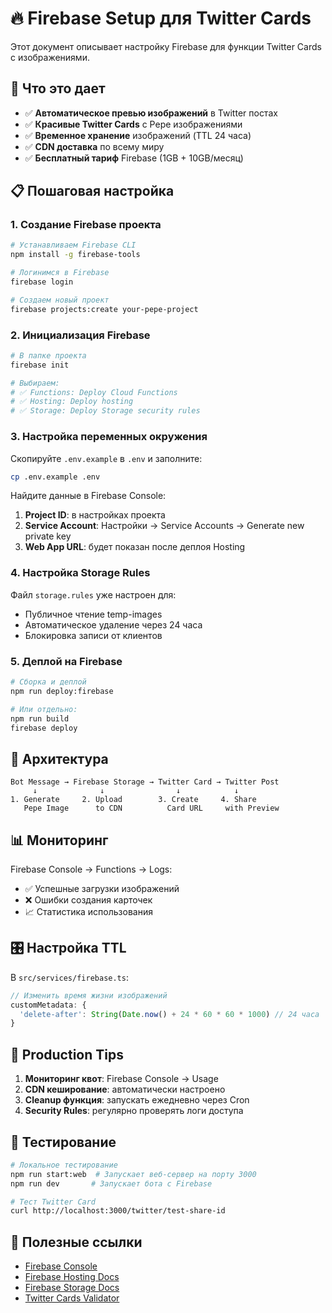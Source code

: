 # 🔥 Firebase Setup для Twitter Cards

Этот документ описывает настройку Firebase для функции Twitter Cards с изображениями.

## 🎯 Что это дает

- ✅ **Автоматическое превью изображений** в Twitter постах
- ✅ **Красивые Twitter Cards** с Pepe изображениями  
- ✅ **Временное хранение** изображений (TTL 24 часа)
- ✅ **CDN доставка** по всему миру
- ✅ **Бесплатный тариф** Firebase (1GB + 10GB/месяц)

## 📋 Пошаговая настройка

### 1. Создание Firebase проекта

```bash
# Устанавливаем Firebase CLI
npm install -g firebase-tools

# Логинимся в Firebase
firebase login

# Создаем новый проект
firebase projects:create your-pepe-project
```

### 2. Инициализация Firebase

```bash
# В папке проекта
firebase init

# Выбираем:
# ✅ Functions: Deploy Cloud Functions
# ✅ Hosting: Deploy hosting
# ✅ Storage: Deploy Storage security rules
```

### 3. Настройка переменных окружения

Скопируйте `.env.example` в `.env` и заполните:

```bash
cp .env.example .env
```

Найдите данные в Firebase Console:
1. **Project ID**: в настройках проекта
2. **Service Account**: Настройки → Service Accounts → Generate new private key
3. **Web App URL**: будет показан после деплоя Hosting

### 4. Настройка Storage Rules

Файл `storage.rules` уже настроен для:
- Публичное чтение temp-images
- Автоматическое удаление через 24 часа
- Блокировка записи от клиентов

### 5. Деплой на Firebase

```bash
# Сборка и деплой
npm run deploy:firebase

# Или отдельно:
npm run build
firebase deploy
```

## 🔧 Архитектура

```
Bot Message → Firebase Storage → Twitter Card → Twitter Post
     ↓              ↓                ↓            ↓
1. Generate     2. Upload        3. Create     4. Share
   Pepe Image      to CDN          Card URL     with Preview
```

## 📊 Мониторинг

Firebase Console → Functions → Logs:
- ✅ Успешные загрузки изображений
- ❌ Ошибки создания карточек  
- 📈 Статистика использования

## 🎛️ Настройка TTL

В `src/services/firebase.ts`:

```typescript
// Изменить время жизни изображений
customMetadata: {
  'delete-after': String(Date.now() + 24 * 60 * 60 * 1000) // 24 часа
}
```

## 🚀 Production Tips

1. **Мониторинг квот**: Firebase Console → Usage
2. **CDN кеширование**: автоматически настроено  
3. **Cleanup функция**: запускать ежедневно через Cron
4. **Security Rules**: регулярно проверять логи доступа

## 📱 Тестирование

```bash
# Локальное тестирование
npm run start:web  # Запускает веб-сервер на порту 3000
npm run dev       # Запускает бота с Firebase

# Тест Twitter Card
curl http://localhost:3000/twitter/test-share-id
```

## 🔗 Полезные ссылки

- [Firebase Console](https://console.firebase.google.com)
- [Firebase Hosting Docs](https://firebase.google.com/docs/hosting)
- [Firebase Storage Docs](https://firebase.google.com/docs/storage)
- [Twitter Cards Validator](https://cards-dev.twitter.com/validator)